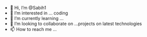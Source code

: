 - 👋 Hi, I’m @Sabih1
- 👀 I’m interested in ... coding 
- 🌱 I’m currently learning ...
- 💞️ I’m looking to collaborate on ...projects on latest technologies
- 📫 How to reach me ...

<!---
Sabih1/Sabih1 is a ✨ special ✨ repository because its `README.md` (this file) appears on your GitHub profile.
You can click the Preview link to take a look at your changes.
--->
